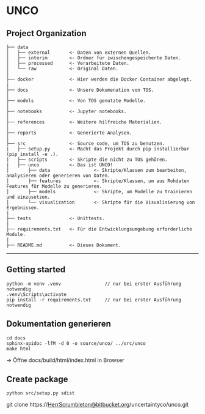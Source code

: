 UNCO
====


Project Organization
--------------------

    ├── data
    │   ├── external       <- Daten von externen Quellen.
    │   ├── interim        <- Ordner für zwischengespeicherte Daten.
    │   ├── processed      <- Verarbeitete Daten.
    │   └── raw            <- Original Daten.
    │  
    ├── docker             <- Hier werden die Docker Container abgelegt.
    |
    ├── docs               <- Unsere Dokumenation von TOS.
    │  
    ├── models             <- Von TOS genutzte Modelle.
    │  
    ├── notebooks          <- Jupyter notebooks.
    │  
    ├── references         <- Weitere hilfreiche Materialien.
    │  
    ├── reports            <- Generierte Analysen.
    │  
    ├── src                <- Source code, um TOS zu benutzen.
    |   ├── setup.py       <- Macht das Projekt durch pip installierbar (pip install -e .).
    |   ├── scripts        <- Skripte die nicht zu TOS gehören.
    |   ├── unco           <- Das ist UNCO!
    │       ├── data                <- Skripte/Klassen zum bearbeiten, analysieren oder generieren von Daten.
    │       ├── features            <- Skripte/Klassen, um aus Rohdaten Features für Modelle zu generieren.
    │       ├── models              <- Skripte, um Modelle zu trainieren und einzusetzen.
    │       └── visualization       <- Skripte für die Visualisierung von Ergebnissen.
    |
    ├── tests              <- Unittests.
    |
    ├── requirements.txt   <- Für die Entwicklungsumgebung erforderliche Module.
    |
    ├── README.md          <- Dieses Dokument.

--------

Getting started
---------------

```shell
python -m venv .venv                // nur bei erster Ausführung notwendig
.venv\Scripts\activate
pip install -r requirements.txt     // nur bei erster Ausführung notwendig
```

Dokumentation generieren
------------------------

```
cd docs
sphinx-apidoc -lfM -d 0 -o source/unco/ ../src/unco
make html
```

-> Öffne docs/build/html/index.html in Browser

Create package
--------------

```shell
python src/setup.py sdist
```

git clone https://HerrScrumbleton@bitbucket.org/uncertaintyco/unco.git